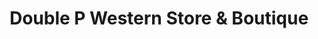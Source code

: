 ---
title: "Double P Western Store & Boutique"
url: /evansville/double-p-western-store-und-boutique/
shop: Kleidung
---